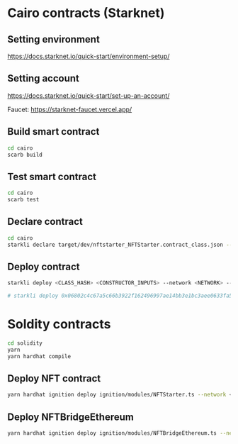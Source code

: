 # Cairo contracts (Starknet)

## Setting environment

https://docs.starknet.io/quick-start/environment-setup/

## Setting account

https://docs.starknet.io/quick-start/set-up-an-account/

Faucet: https://starknet-faucet.vercel.app/

## Build smart contract

```bash
cd cairo
scarb build
```

## Test smart contract

```bash
cd cairo
scarb test
```

## Declare contract

```bash
cd cairo
starkli declare target/dev/nftstarter_NFTStarter.contract_class.json --network=sepolia --account ./account.json --keystore ./keystore.json
```

## Deploy contract

```bash
starkli deploy <CLASS_HASH> <CONSTRUCTOR_INPUTS> --network <NETWORK> --account ./account.json --keystore ./keystore.json

# starkli deploy 0x06802c4c67a5c66b3922f162496997ae14bb3e1bc3aee0633fa562d7b560e08b str:GALOIS 6 str:GAL 3 0x4b7abb48d891de884d5e4fb7579b88833ef99d621f4a5aaa036830e70e7dcfb --network sepolia --account ./account.json --keystore ./keystore.json
```

# Soldity contracts

```bash
cd solidity
yarn
yarn hardhat compile
```

## Deploy NFT contract

```bash
yarn hardhat ignition deploy ignition/modules/NFTStarter.ts --network <NETWORK>
```

## Deploy NFTBridgeEthereum

```bash
yarn hardhat ignition deploy ignition/modules/NFTBridgeEthereum.ts --network <NETWORK>
```
